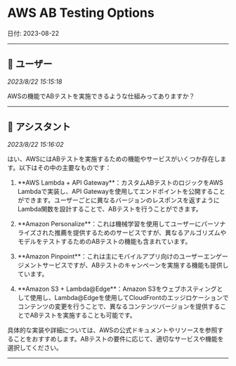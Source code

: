 # AWS AB Testing Options

日付: 2023-08-22

---

## 👤 ユーザー
*2023/8/22 15:15:18*

AWSの機能でABテストを実施できるような仕組みってありますか？

---

## 🤖 アシスタント
*2023/8/22 15:16:02*

はい、AWSにはABテストを実施するための機能やサービスがいくつか存在します。以下はその中の主要なものです：

1. \*\*AWS Lambda + API Gateway\*\*：カスタムABテストのロジックをAWS Lambdaで実装し、API Gatewayを使用してエンドポイントを公開することができます。ユーザーごとに異なるバージョンのレスポンスを返すようにLambda関数を設計することで、ABテストを行うことができます。

2. \*\*Amazon Personalize\*\*：これは機械学習を使用してユーザーにパーソナライズされた推薦を提供するためのサービスですが、異なるアルゴリズムやモデルをテストするためのABテストの機能も含まれています。

3. \*\*Amazon Pinpoint\*\*：これは主にモバイルアプリ向けのユーザーエンゲージメントサービスですが、ABテストのキャンペーンを実施する機能も提供しています。

4. \*\*Amazon S3 + Lambda@Edge\*\*：Amazon S3をウェブホスティングとして使用し、Lambda@Edgeを使用してCloudFrontのエッジロケーションでコンテンツの変更を行うことで、異なるコンテンツバージョンを提供することでABテストを実施することも可能です。

具体的な実装や詳細については、AWSの公式ドキュメントやリソースを参照することをおすすめします。ABテストの要件に応じて、適切なサービスや機能を選択してください。

---
